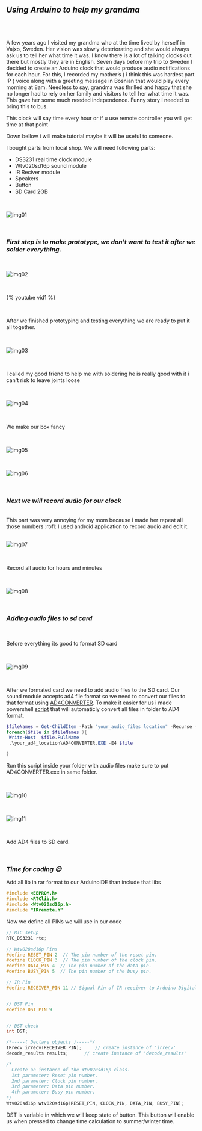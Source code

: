 ## _Using Arduino to help my grandma_

<br/>
<br/>
 
A few years ago I visited my grandma who at the time lived by herself in Vajxo, Sweden. Her vision was slowly deteriorating and she would always ask us to tell her what time it was. I know there is a lot of talking clocks out there but mostly they are in English. Seven days before my trip to Sweden I decided to create an Arduino clock that would produce audio notifications for each hour. For this, I recorded my mother’s ( i think this was hardest part :P ) voice along with a greeting message in Bosnian that would play every morning at 8am. Needless to say, grandma was thrilled and happy that she no longer had to rely on her family and visitors to tell her what time it was. This gave her some much needed independence.
Funny story i needed to bring this to bus.

This clock will say time every hour or if u use remote controller you will get time at that point

Down bellow i will make tutorial maybe it will be useful to someone.

I bought parts from local shop.
We will need following parts:

- DS3231 real time clock module
- Wtv020sd16p sound module
- IR Reciver module
- Speakers
- Button
- SD Card 2GB

<br>

![img01](https://raw.githubusercontent.com/Enzzza/arduino-clock/main/media/img01.PNG?token=AKSHPCZ5ZSV73CWGOHZUAT3AMJLC4)

<br>

### _First step is to make prototype, we don't want to test it after we solder everything._

<br>

![img02](https://raw.githubusercontent.com/Enzzza/arduino-clock/main/media/img02.jpg?token=AKSHPC4N7BTSXH4Q34SPQ3LAMJLFQ)

<br>

{% youtube vid1 %}

<br>

After we finished prototyping and testing everything we are ready to put it all together.

<br>

![img03](https://raw.githubusercontent.com/Enzzza/arduino-clock/main/media/img03.jpg?token=AKSHPC26OEJI4SNWRLB7G5LAMJLH2)

<br>

I called my good friend to help me with soldering he is really good with it i can't risk to leave joints loose

<br>

![img04](https://raw.githubusercontent.com/Enzzza/arduino-clock/main/media/img04.jpg?token=AKSHPC76GOYLSGG6JEUNWX3AMJLKC)

<br>

We make our box fancy

<br>

![img05](https://raw.githubusercontent.com/Enzzza/arduino-clock/main/media/img05.jpg?token=AKSHPC2WDMY35XF2IKMAD5LAMJLL2)

<br>

![img06](https://raw.githubusercontent.com/Enzzza/arduino-clock/main/media/img06.jpg?token=AKSHPCZU6Y4W7J5UEGE37FLAMJLNK)

<br>

### _Next we will record audio for our clock_

<br>
This part was very annoying for my mom because i made her repeat all those numbers :rofl:
I used android application to record audio and edit it.

<br>
<br>

![img07](https://raw.githubusercontent.com/Enzzza/arduino-clock/main/media/img07.jpg?token=AKSHPCYQG4XVSFFIS5PS35TAMJLP6)

<br>

Record all audio for hours and minutes

<br>

![img08](https://raw.githubusercontent.com/Enzzza/arduino-clock/main/media/img08.jpg?token=AKSHPCZL23BODT7DK3ECFGLAMJLS4)

<br>

### _Adding audio files to sd card_

<br>

Before everything its good to format SD card

<br>

![img09](https://raw.githubusercontent.com/Enzzza/arduino-clock/main/media/img09.jpg?token=AKSHPC4SORLACCNHE2LSWQ3AMJLUK)

<br>

After we formated card we need to add audio files to the SD card. Our sound module accepts ad4 file format so we need to convert our files to that format using [AD4CONVERTER](https://www.buildcircuit.com/how-to-convert-mp3-and-wav-files-to-ad4-format-wtv020sd-tutorial/).
To make it easier for us i made powershell [script](github) that will automaticly convert all files in folder to AD4 format.

```powershell
$fileNames = Get-ChildItem -Path "your_audio_files location" -Recurse -Include *.wav
foreach($file in $fileNames ){
 Write-Host  $file.FullName
 .\your_ad4_location\AD4CONVERTER.EXE -E4 $file

}
```

Run this script inside your folder with audio files make sure to put AD4CONVERTER.exe in same folder.

<br>

![img10](https://raw.githubusercontent.com/Enzzza/arduino-clock/main/media/img10.JPG?token=AKSHPC435BIDLPFL5FOJNYTAMJLV6)

<br>

![img11](https://raw.githubusercontent.com/Enzzza/arduino-clock/main/media/img11.JPG?token=AKSHPC5K4OF2KQR24WJCTZDAMJLXM)

<br>

Add AD4 files to SD card.

<br>

### _Time for coding :heart_eyes:_

Add all lib in rar format to our ArduinoIDE than include that libs

```C
#include <EEPROM.h>
#include <RTClib.h>
#include <Wtv020sd16p.h>
#include "IRremote.h"
```

Now we define all PINs we will use in our code

```C
// RTC setup
RTC_DS3231 rtc;

// Wtv020sd16p Pins
#define RESET_PIN 2  // The pin number of the reset pin.
#define CLOCK_PIN 3  // The pin number of the clock pin.
#define DATA_PIN 4  // The pin number of the data pin.
#define BUSY_PIN 5  // The pin number of the busy pin.

// IR Pin
#define RECEIVER_PIN 11 // Signal Pin of IR receiver to Arduino Digital Pin 11


// DST Pin
#define DST_PIN 9


// DST check
int DST;

/*-----( Declare objects )-----*/
IRrecv irrecv(RECEIVER_PIN);     // create instance of 'irrecv'
decode_results results;      // create instance of 'decode_results'

/*
  Create an instance of the Wtv020sd16p class.
  1st parameter: Reset pin number.
  2nd parameter: Clock pin number.
  3rd parameter: Data pin number.
  4th parameter: Busy pin number.
*/
Wtv020sd16p wtv020sd16p(RESET_PIN, CLOCK_PIN, DATA_PIN, BUSY_PIN);
```

DST is variable in which we will keep state of button.
This button will enable us when pressed to change time calculation to summer/winter time.
